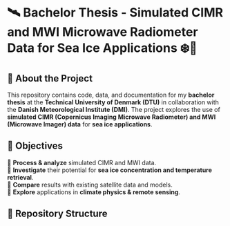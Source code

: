 # 🛰️ Bachelor Thesis - Simulated CIMR and MWI Microwave Radiometer Data for Sea Ice Applications ❄️🌊  

## 📌 About the Project  
This repository contains code, data, and documentation for my **bachelor thesis** at the **Technical University of Denmark (DTU)** in collaboration with the **Danish Meteorological Institute (DMI)**. The project explores the use of **simulated CIMR (Copernicus Imaging Microwave Radiometer) and MWI (Microwave Imager) data** for **sea ice applications**.  

## 🎯 Objectives  
🔹 **Process & analyze** simulated CIMR and MWI data.  
🔹 **Investigate** their potential for **sea ice concentration and temperature retrieval**.  
🔹 **Compare** results with existing satellite data and models.  
🔹 **Explore** applications in **climate physics & remote sensing**.  

## 📂 Repository Structure  
